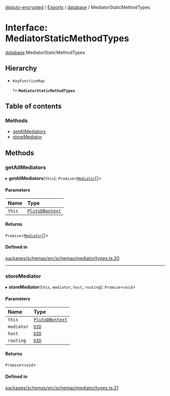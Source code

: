 [@pluto-encrypted](../README.md) / [Exports](../modules.md) / [database](../modules/database-1.md) / MediatorStaticMethodTypes

# Interface: MediatorStaticMethodTypes

[database](../modules/database-1.md).MediatorStaticMethodTypes

## Hierarchy

- `KeyFunctionMap`

  ↳ **`MediatorStaticMethodTypes`**

## Table of contents

### Methods

- [getAllMediators](database-1.MediatorStaticMethodTypes.md#getallmediators)
- [storeMediator](database-1.MediatorStaticMethodTypes.md#storemediator)

## Methods

### getAllMediators

▸ **getAllMediators**(`this`): `Promise`\<[`Mediator`](database-1.WALLET_SDK_DOMAIN.Mediator.md)[]\>

#### Parameters

| Name | Type |
| :------ | :------ |
| `this` | [`PlutoDBontext`](../modules/database-1.md#plutodbontext) |

#### Returns

`Promise`\<[`Mediator`](database-1.WALLET_SDK_DOMAIN.Mediator.md)[]\>

#### Defined in

[packages/schemas/src/schemas/mediator/types.ts:20](https://github.com/atala-community-projects/pluto-encrypted/blob/eabdd0c/packages/schemas/src/schemas/mediator/types.ts#L20)

___

### storeMediator

▸ **storeMediator**(`this`, `mediator`, `host`, `routing`): `Promise`\<`void`\>

#### Parameters

| Name | Type |
| :------ | :------ |
| `this` | [`PlutoDBontext`](../modules/database-1.md#plutodbontext) |
| `mediator` | [`DID`](../classes/database-1.WALLET_SDK_DOMAIN.DID.md) |
| `host` | [`DID`](../classes/database-1.WALLET_SDK_DOMAIN.DID.md) |
| `routing` | [`DID`](../classes/database-1.WALLET_SDK_DOMAIN.DID.md) |

#### Returns

`Promise`\<`void`\>

#### Defined in

[packages/schemas/src/schemas/mediator/types.ts:21](https://github.com/atala-community-projects/pluto-encrypted/blob/eabdd0c/packages/schemas/src/schemas/mediator/types.ts#L21)
